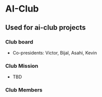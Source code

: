 # AI-Club
## Used for ai-club projects
### Club board
* Co-presidents: Victor, Bijal, Asahi, Kevin
### Club Mission
* TBD
### Club Members
